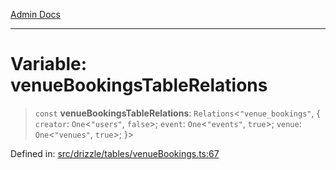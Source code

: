 [Admin Docs](/)

***

# Variable: venueBookingsTableRelations

> `const` **venueBookingsTableRelations**: `Relations`\<`"venue_bookings"`, \{ `creator`: `One`\<`"users"`, `false`\>; `event`: `One`\<`"events"`, `true`\>; `venue`: `One`\<`"venues"`, `true`\>; \}\>

Defined in: [src/drizzle/tables/venueBookings.ts:67](https://github.com/gautam-divyanshu/talawa-api/blob/7e7d786bbd7356b22a3ba5029601eed88ff27201/src/drizzle/tables/venueBookings.ts#L67)

